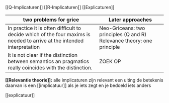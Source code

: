 
[[Q-Implicaturen]]
[[R-Implicaturen]]
[[Explicaturen]]

| two problems for grice                                                                                                  | Later approaches                                                       |
| ----------------------------------------------------------------------------------------------------------------------- | ---------------------------------------------------------------------- |
| In practice it is often difficult to decide which of the four maxims is needed to arrive at the intended interpretation | Neo-Griceans: two principles (Q and R) Relevance theory: one principle |
| It is not clear if the distinction between semantics an pragmatics really coincides with the distinction.               | ZOEK OP                                                                |

**[[Relevantie theorie]]:**
alle implicaturen zijn relevant
een uiting de betekenis daarvan is een [[implicatuur]]
als je iets zegt en je bedoeld iets anders

[[explicatuur]]
